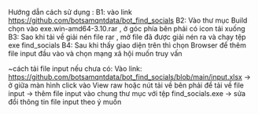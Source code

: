 Hướng dẫn cách sử dụng : 
B1: vào link https://github.com/botsamqntdata/bot_find_socials 
B2: Vào thư mục Build chọn vào exe.win-amd64-3.10.rar , ở góc phía bên phải có icon tải xuống 
B3: Sao khi tải về giải nén file rar , mở file đã được giải nén ra và chạy tệp exe find_socials 
B4: Sau khi thấy giao diện trên thì chọn Browser để thêm file input đầu vào và chọn mạng xã hội muốn truy vấn 


~cách tải file input nếu chưa có: 
Vào link: https://github.com/botsamqntdata/bot_find_socials/blob/main/input.xlsx -> ở giữa màn hình click vào View raw hoặc nút tải về bên phải để tải về file input -> thêm file input vào chung thư mục với tệp find_socials.exe -> sửa đổi thông tin file input theo ý muốn 


